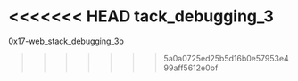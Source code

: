 <<<<<<< HEAD
tack_debugging_3
=======
0x17-web_stack_debugging_3b
>>>>>>> 5a0a0725ed25b5d16b0e57953e499aff5612e0bf

